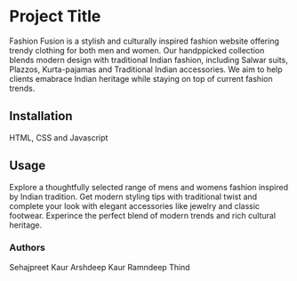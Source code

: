 # Project Title
Fashion Fusion is a stylish and culturally inspired fashion website offering trendy clothing for both men and women. Our handppicked collection 
blends modern design with traditional Indian fashion, including Salwar suits, Plazzos, Kurta-pajamas and Traditional Indian accessories. We aim to help clients emabrace 
Indian heritage while staying on top of current fashion trends.
## Installation
HTML, CSS and Javascript
## Usage
Explore a thoughtfully selected range of mens and womens fashion inspired by Indian tradition. Get modern styling tips with traditional twist and complete your look
with elegant accessories like jewelry and classic footwear. Experince the perfect blend of modern trends and rich cultural heritage.
### Authors
Sehajpreet Kaur
Arshdeep Kaur
Ramndeep Thind
